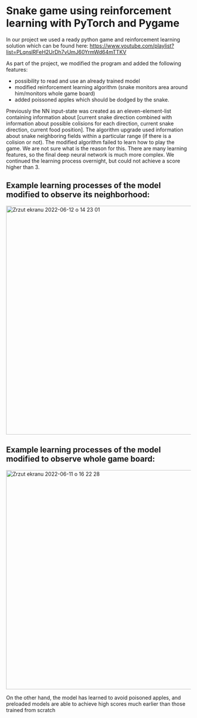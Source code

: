 # Snake game using reinforcement learning with PyTorch and Pygame

In our project we used a ready python game and reinforcement learning solution which can be found here:
https://www.youtube.com/playlist?list=PLqnslRFeH2UrDh7vUmJ60YrmWd64mTTKV

As part of the project, we modified the program and added the following features:
- possibility to read and use an already trained model
- modified reinforcement learning algorithm (snake monitors area around him/monitors whole game board)
- added poissoned apples which should be dodged by the snake.

Previously the NN input-state was created as an eleven-element-list containing information about [current snake direction combined with information about possible colisions for each direction, current snake direction, current food position]. The algorithm upgrade used information about snake neighboring fields within a particular range (if there is a colision or not). 
The modified algorithm failed to learn how to play the game. We are not sure what is the reason for this. There are many learning features, so the final deep neural network is much more complex. We continued the learning process overnight, but could not achieve a score higher than 3. 

## Example learning processes of the model modified to observe its neighborhood:
<img width="624" alt="Zrzut ekranu 2022-06-12 o 14 23 01" src="https://user-images.githubusercontent.com/56223666/175788794-1d043316-ddce-46a1-b03b-546a524b8434.png">

## Example learning processes of the model modified to observe whole game board:
<img width="598" alt="Zrzut ekranu 2022-06-11 o 16 22 28" src="https://user-images.githubusercontent.com/56223666/175788789-fb9e7f0a-d64c-4b20-996b-0ef27bb009af.png">

On the other hand, the model has learned to avoid poisoned apples, and preloaded models are able to achieve high scores much earlier than those trained from scratch
